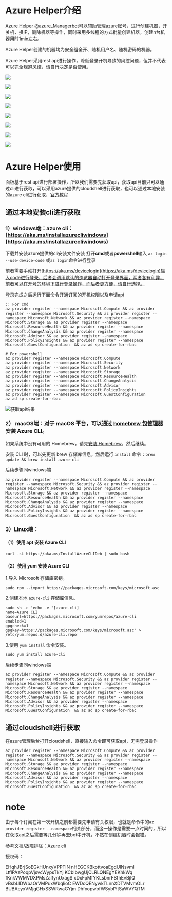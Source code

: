 # Azure Helper介绍
[Azure Helper @azure_Managerbot](https://t.me/azure_Managerbot)可以辅助管理azure账号，进行创建机器，开关机，换IP，删除机器等操作，同时采用多线程的方式批量创建机器，创建n台机器用时1min左右。

Azure Helper创建的机器均为安全组全开、随机用户名、随机密码的机器。

Azure Helper采用rest api进行操作，降低登录开机导致的风控问题，但并不代表可以完全规避风控，请自行决定是否使用。

![](https://i0.hdslb.com/bfs/album/4008c8e66155abafd08279eb6f94ffe06903f91b.png)

![](https://i0.hdslb.com/bfs/album/6911e6284097ec1fecba402c04d85ee0a0218e29.png)

![](https://i0.hdslb.com/bfs/album/047323ab7e47bde6d5290857e3699c1002c99997.png)

![](https://i0.hdslb.com/bfs/album/bd30ea782526673e65a628490173c80707431cce.png)

![](https://i0.hdslb.com/bfs/album/500ce6e6c0fca44c4500cac81f6983f0a7185ab2.png)

![](https://i0.hdslb.com/bfs/album/6697742a882fac296cca7caa499b89127d1d214a.png)

![](https://i0.hdslb.com/bfs/album/5304e607b20ec3892f892c24344113b5e3bac2eb.png)

![](https://i0.hdslb.com/bfs/album/8bf79e3b3e2610edfdbf0acefb04f060e59cd4e3.png)

# Azure Helper使用

面板基于rest api进行部署操作，所以我们需要先获取api，获取api目前只可以通过cli进行获取，可以采用azure提供的cloudshell进行获取，也可以通过本地安装的azure cli进行获取，[官方教程](https://blog.jongallant.com/2021/02/azure-rest-apis-postman-2021/)

## 通过本地安装cli进行获取

### 1）**windows端**：azure cli：[https://aka.ms/installazurecliwindows](https://aka.ms/installazurecliwindows)

下载并安装azure提供的cli安装文件安装
打开**cmd**或者**powershell**输入 `az login --use-device-code` 或`az login`命令进行登录

前者需要手动打开[https://aka.ms/devicelogin](https://aka.ms/devicelogin)输入code进行登录，后者会调用默认的浏览器自动打开登录界面，两者各有利弊，前者可以在开号的环境下进行登录操作，而后者更方便，请自行选择。


登录完成之后运行下面命令开通订阅的开机权限以及申请api
```
:: For cmd
az provider register --namespace Microsoft.Compute && az provider register --namespace Microsoft.Security && az provider register --namespace Microsoft.Network && az provider register --namespace Microsoft.Storage && az provider register --namespace Microsoft.ResourceHealth && az provider register --namespace Microsoft.ChangeAnalysis && az provider register --namespace Microsoft.Advisor && az provider register --namespace Microsoft.PolicyInsights && az provider register --namespace Microsoft.GuestConfiguration  && az ad sp create-for-rbac
```

```
# For powershell
az provider register --namespace Microsoft.Compute
az provider register --namespace Microsoft.Security
az provider register --namespace Microsoft.Network
az provider register --namespace Microsoft.Storage
az provider register --namespace Microsoft.ResourceHealth
az provider register --namespace Microsoft.ChangeAnalysis
az provider register --namespace Microsoft.Advisor
az provider register --namespace Microsoft.PolicyInsights
az provider register --namespace Microsoft.GuestConfiguration
az ad sp create-for-rbac
```
![获取api结果](https://www.hualigs.cn/image/60b5eea1e1964.jpg)

### 2） macOS端：对于 macOS 平台，可以通过 [homebrew 包管理器](https://brew.sh/)安装 Azure CLI。

如果系统中没有可用的 Homebrew，请先[安装 Homebrew](https://docs.brew.sh/Installation.html)，然后继续。

安装 CLI 时，可以先更新 brew 存储库信息，然后运行 `install` 命令：`brew update && brew install azure-cli`

后续步骤同windows端

```
az provider register --namespace Microsoft.Compute && az provider register --namespace Microsoft.Security && az provider register --namespace Microsoft.Network && az provider register --namespace Microsoft.Storage && az provider register --namespace Microsoft.ResourceHealth && az provider register --namespace Microsoft.ChangeAnalysis && az provider register --namespace Microsoft.Advisor && az provider register --namespace Microsoft.PolicyInsights && az provider register --namespace Microsoft.GuestConfiguration  && az ad sp create-for-rbac
```

### 3）Linux端：

#### （1）使用 apt 安装 Azure CLI

```
curl -sL https://aka.ms/InstallAzureCLIDeb | sudo bash
```

#### （2）使用 yum 安装 Azure CLI

1.导入 Microsoft 存储库密钥。
```
sudo rpm --import https://packages.microsoft.com/keys/microsoft.asc
```

2.创建本地 `azure-cli` 存储库信息。
```
sudo sh -c 'echo -e "[azure-cli]
name=Azure CLI
baseurl=https://packages.microsoft.com/yumrepos/azure-cli
enabled=1
gpgcheck=1
gpgkey=https://packages.microsoft.com/keys/microsoft.asc" > /etc/yum.repos.d/azure-cli.repo'
```
   3.使用 `yum install` 命令安装。
```
sudo yum install azure-cli
```

后续步骤同windows端      

```
az provider register --namespace Microsoft.Compute && az provider register --namespace Microsoft.Security && az provider register --namespace Microsoft.Network && az provider register --namespace Microsoft.Storage && az provider register --namespace Microsoft.ResourceHealth && az provider register --namespace Microsoft.ChangeAnalysis && az provider register --namespace Microsoft.Advisor && az provider register --namespace Microsoft.PolicyInsights && az provider register --namespace Microsoft.GuestConfiguration  && az ad sp create-for-rbac
```

## 通过cloudshell进行获取

在azure管理后台打开cloudshell，直接输入命令即可获取api，无需登录操作      

```
az provider register --namespace Microsoft.Compute && az provider register --namespace Microsoft.Security && az provider register --namespace Microsoft.Network && az provider register --namespace Microsoft.Storage && az provider register --namespace Microsoft.ResourceHealth && az provider register --namespace Microsoft.ChangeAnalysis && az provider register --namespace Microsoft.Advisor && az provider register --namespace Microsoft.PolicyInsights && az provider register --namespace Microsoft.GuestConfiguration  && az ad sp create-for-rbac
```
# note
由于每个订阅在第一次开机之前都需要先申请有关权限，也就是命令中的`az provider register --namespace`相关部分，而这一操作是需要一点时间的，所以在获取api之后需要等几分钟再去bot中开机，不然在创建机器时会报错。

参考文档/故障排除：[Azure cli](https://docs.azure.cn/zh-cn/cli/install-azure-cli?view=azure-cli-latest)



授权码：

EHqhJBrjSoEGkHUnxyVPPTIN
nHEGCKBkottvoaEgdUlNsvmI
LtflPAzPoqpVjsvcWypsTkYj
KCbIbwgUjCLRLQNEgYEKhkWq
fKnkVWMVDXPMsZalfynUxagS
xDxFpMfYKLsbnrFSfhEvBjIQ
vBsbLIDWbaOrVMPuxWbqIioC
EWDcQENywkTLnnXDTVMvmOLr
BUBAeyxVMjgGHxSSWRwaGYjm
DhfxopwbfWSyblYtSaWVYQTM
